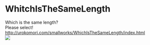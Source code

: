 WhitchIsTheSameLength
=====================
Which is the same length?<br>
Please select!<br>
<a href ="http://urokomori.com/smallworks/WhichIsTheSameLength/index.html" target="_blank">http://urokomori.com/smallworks/WhichIsTheSameLength/index.html</a><br>
<img src="http://urokomori.com/smallworks/WhichIsTheSameLength/thumbnail.png">
